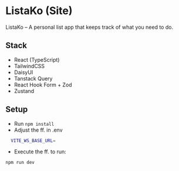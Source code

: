 # ListaKo (Site)

ListaKo – A personal list app that keeps track of what you need to do.

## Stack

- React (TypeScript)
- TailwindCSS
- DaisyUI
- Tanstack Query
- React Hook Form + Zod
- Zustand

## Setup

- Run `npm install`
- Adjust the ff. in .env

```bash
  VITE_WS_BASE_URL=
```

- Execute the ff. to run:

```bash
npm run dev
```

